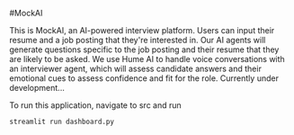 #MockAI

This is MockAI, an AI-powered interview platform. Users can input their resume and a job posting that they're interested in. Our AI agents will generate questions specific to the job posting and their resume that they are likely to be asked.
We use Hume AI to handle voice conversations with an interviewer agent, which will assess candidate answers and their emotional cues to assess confidence and fit for the role. Currently under development...

To run this application, navigate to src and run 
``` bash
streamlit run dashboard.py
